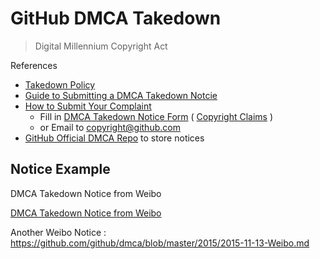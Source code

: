 # GitHub DMCA Takedown

> Digital Millennium Copyright Act

References

- [Takedown Policy](https://help.github.com/articles/dmca-takedown-policy/)
- [Guide to Submitting a DMCA Takedown Notcie](https://help.github.com/articles/guide-to-submitting-a-dmca-takedown-notice/)
- [How to Submit Your Complaint](https://help.github.com/articles/guide-to-submitting-a-dmca-takedown-notice/#how-to-submit-your-complaint)
    - Fill in [DMCA Takedown Notice Form](https://github.com/contact/dmca-notice) ( [Copyright Claims](https://github.com/contact/dmca) )
    - or Email to [copyright@github.com](mailto:copyright@github.com)
- [GitHub Official DMCA Repo](https://github.com/github/dmca) to store notices

## Notice Example

DMCA Takedown Notice from Weibo

[DMCA Takedown Notice from Weibo](github-dmca-takedown-notice.md ':include :type=code markdown')

Another Weibo Notice : https://github.com/github/dmca/blob/master/2015/2015-11-13-Weibo.md
